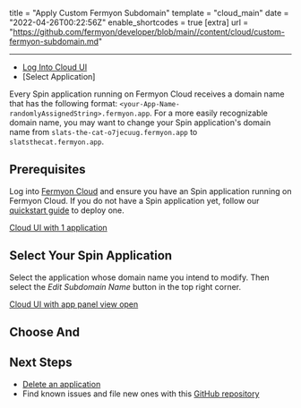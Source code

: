 title = "Apply Custom Fermyon Subdomain"
template = "cloud_main"
date = "2022-04-26T00:22:56Z"
enable_shortcodes = true
[extra]
url = "https://github.com/fermyon/developer/blob/main//content/cloud/custom-fermyon-subdomain.md"

---
- [Log Into Cloud UI](#upgrade-your-application)
- [Select Application]

Every Spin application running on Fermyon Cloud receives a domain name that has the following format: `<your-App-Name-randomlyAssignedString>.fermyon.app`. For a more easily recognizable domain name, you may want to change your Spin application's domain name from `slats-the-cat-o7jecuug.fermyon.app` to `slatsthecat.fermyon.app`. 

## Prerequisites

Log into [Fermyon Cloud](www.cloud.fermyon.com) and ensure you have an Spin application running on Fermyon Cloud. If you do not have a Spin application yet, follow our [quickstart guide](quickstart.md) to deploy one. 

[Cloud UI with 1 application](../../static/image/cloud-dash-w-quickstart-app.png)

## Select Your Spin Application
Select the application whose domain name you intend to modify. Then select the *Edit Subdomain Name* button in the top right corner.

[Cloud UI with app panel view open](../../static/image/app-panel-view-w-edit-subdomain-button.png)

## Choose And

## Next Steps

- [Delete an application](delete)
- Find known issues and file new ones with this [GitHub repository](https://github.com/fermyon/feedback)

